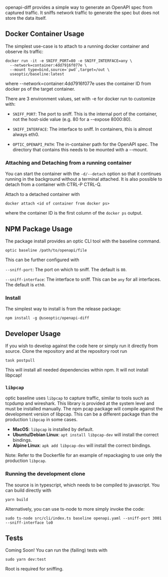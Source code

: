 openapi-diff provides a simple way to generate an OpenAPI spec from captured
traffic. It sniffs network traffic to generate the spec but does not store the
data itself.

## Docker Container Usage

The simplest use-case is to attach to a running docker container and observe its
traffic:

```
docker run -it -e SNIFF_PORT=80 -e SNIFF_INTERFACE=any \
  --network=container:4dd7916f077e \
  --mount type=bind,source=`pwd`,target=/out \
  useoptic/baseline:latest
```

where --network=container:4dd7916f077e uses the container ID from docker ps of
the target container.

There are 3 environment values, set with -e for docker run to customize with:

- `SNIFF_PORT`: The port to sniff. This is the internal port of the container,
not the host-side value (e.g. 80 for a --expose 8000:80).
    
- `SNIFF_INTERFACE`: The interface to sniff. In containers, this is almost
always eth0.

- `OPTIC_OPENAPI_PATH`: The in-container path for the OpenAPI spec. The
directory that contains this needs to be mounted with a --mount.

### Attaching and Detaching from a running container

You can start the container with the `-d/--detach` option so that it continues
running in the background without a terminal attached. It is also possible to
detach from a container with CTRL-P CTRL-Q.

Attach to a detached container with

```
docker attach <id of container from docker ps>
```

where the container ID is the first column of the `docker ps` output.

## NPM Package Usage

The package install provides an optic CLI tool with the baseline command. 

```
optic baseline /path/to/openapi/file
```

This can be further configured with

`--sniff-port`: The port on which to sniff. The default is `80`.

`--sniff-interface`: The interface to sniff. This can be `any` for all
interfaces. The default is `eth0`.

### Install

The simplest way to install is from the release package:

```
npm install -g @useoptic/openapi-diff
```

## Developer Usage

If you wish to develop against the code here or simply run it directly from
source. Clone the repository and at the repository root run

```
task postpull
```

This will install all needed dependencies within npm. It will not install
libpcap!

### `libpcap`

optic baseline uses `libpcap` to capture traffic, similar to tools such as
tcpdump and wireshark. This library is provided at the system level and must be
installed manually. The npm pcap package will compile against the development
version of libpcap. This can be a different package than the production
`libpcap` in some cases.

- __MacOS__: `libpcap` is installed by default.
- __Ubuntu/Debian Linux__: `apt install libpcap-dev` will install the correct bindings.
- __Alpine Linux__: `apk add libpcap-dev` will install the correct bindings.

Note: Refer to the Dockerfile for an example of repackaging to use only the
production `libpcap`.

### Running the development clone

The source is in typescript, which needs to be compiled to javascript. You can
build directly with

```
yarn build
```

Alternatively, you can use ts-node to more simply invoke the code:

```
sudo ts-node src/cli/index.ts baseline openapi.yaml --sniff-port 3001 --sniff-interface lo0
```

## Tests

Coming Soon! You can run the (failing) tests with

```
sudo yarn dev:test
```

Root is required for sniffing.
